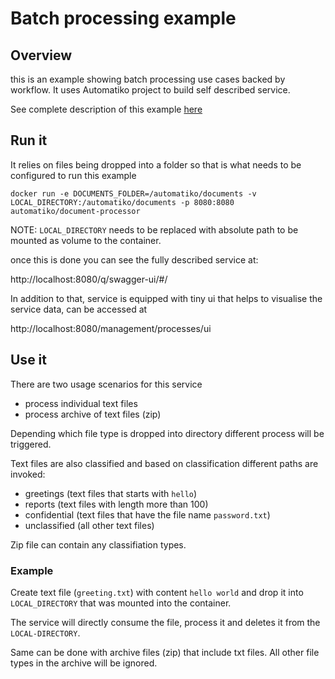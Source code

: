 # Batch processing example

## Overview 

this is an example showing batch processing use cases backed by workflow. It uses Automatiko project to build self described service.

See complete description of this example [here](https://automatikio.com/component-main/0.0.0/examples/batch.html)

## Run it

It relies on files being dropped into a folder so that is what needs to be configured to run this example

`docker run -e DOCUMENTS_FOLDER=/automatiko/documents -v LOCAL_DIRECTORY:/automatiko/documents -p 8080:8080 automatiko/document-processor`

NOTE: `LOCAL_DIRECTORY` needs to be replaced with absolute path to be mounted as volume to the container.

once this is done you can see the fully described service at:

http://localhost:8080/q/swagger-ui/#/

In addition to that, service is equipped with tiny ui that helps to visualise the service data, can be accessed at 

http://localhost:8080/management/processes/ui

## Use it

There are two usage scenarios for this service

- process individual text files
- process archive of text files (zip)

Depending which file type is dropped into directory different process will be triggered.

Text files are also classified and based on classification different paths are invoked:

- greetings (text files that starts with `hello`)
- reports (text files with length more than 100)
- confidential (text files that have the file name `password.txt`)
- unclassified (all other text files)

Zip file can contain any classifiation types.

### Example

Create text file (`greeting.txt`) with content `hello world` and drop it into `LOCAL_DIRECTORY` that was mounted into the container.

The service will directly consume the file, process it and deletes it from the `LOCAL-DIRECTORY`.

Same can be done with archive files (zip) that include txt files. All other file types in the archive will be ignored.